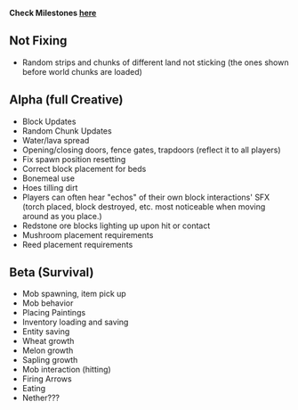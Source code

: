 
__Check Milestones [here](https://github.com/shoghicp/PocketMine-MP/issues/milestones)__


## Not Fixing
- Random strips and chunks of different land not sticking (the ones shown before world chunks are loaded)

## Alpha (full Creative)
- Block Updates
- Random Chunk Updates
- Water/lava spread
- Opening/closing doors, fence gates, trapdoors (reflect it to all players)
- Fix spawn position resetting
- Correct block placement for beds
- Bonemeal use
- Hoes tilling dirt
- Players can often hear "echos" of their own block interactions' SFX (torch placed, block destroyed, etc. most noticeable when moving around as you place.)
- Redstone ore blocks lighting up upon hit or contact
- Mushroom placement requirements
- Reed placement requirements

## Beta (Survival)
- Mob spawning, item pick up
- Mob behavior
- Placing Paintings
- Inventory loading and saving
- Entity saving
- Wheat growth
- Melon growth
- Sapling growth
- Mob interaction (hitting)
- Firing Arrows
- Eating
- Nether???